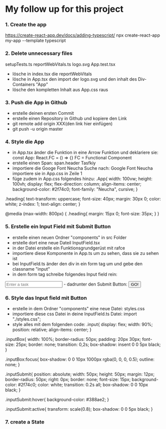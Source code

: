 # My follow up for this project

### 1. Create the app

https://create-react-app.dev/docs/adding-typescript/
npx create-react-app my-app --template typescript

### 2. Delete unnecessary files

setupTests.ts
reportWebVitals.ts
logo.svg
App.test.tsx

- lösche in index.tsx die reportWebVitals
- lösche in App.tsx den import der logo.svg und den inhalt des Div-Containers "App"
- lösche den kompletten Inhalt aus App.css raus

### 3. Push die App in Github

- erstelle deinen ersten Commit
- erstelle einen Repository in Github und kopiere den Link
- git remote add origin XXX(den link hier einfügen)
- git push -u origin master

### 4. Style die App

- in App.tsx änder die Funktion in eine Arrow Funktion und deklariere sie:
const App: React.FC = () => {}
FC = Functional Component
- erstelle einen Span: span.header
<span className="heading">Tasfkiy</span>
- importiere die Googe Font Neucha
Suche nach: Google Font Neucha
importiere sie in App.css in Zeile 1
- füge zudem in App.css folgendes hinzu:
.App{
    width: 100vw;
    height: 100vh;
    display: flex;
    flex-direction: column;
    align-items: center;
    background-color: #2f74c0;
    font-family: "Neucha", cursive;
}

.heading{
    text-transform: uppercase;
    font-size: 40px;
    margin: 30px 0;
    color: white;
    z-index: 1;
    text-align: center;
}

@media (max-width: 800px) {
    .heading{
        margin: 15px 0;
        font-size: 35px;
    }
}

### 5. Erstelle ein Input Field mit Submit Button

- erstelle einen neuen Ordner "components" in src Folder
- erstelle dort eine neue Dateil InputField.tsx
- in der Datei erstelle ein Funktionsgrundgerüst mit rafce
- importiere diese Komponente in App.ts um zu sehen, dass sie zu sehen ist
- bei InputField.ts änder den div in ein form tag um und gebe den classname "input"
- in dem form tag schreibe folgendes Input field rein:
<input type='input' placeholder='Enter a task' className='inputBox'/>
- dadrunter den Submit Button:
<button className='inputSubmit' type='submit'>GO!</button>

### 6. Style das Input field mit Button

- erstelle in dem Ordner "components" eine neue Datei: styles.css
- importiere diese css Datei in deine InputField.ts Datei: import "./styles.css";
- style alles mit dem folgenden code:
.input{
    display: flex;
    width: 90%;
    position: relative;
    align-items: center;
}

.inputBox{
    width: 100%;
    border-radius: 50px;
    padding: 20px 30px;
    font-size: 25px;
    border: none;
    transition: 0,2s;
    box-shadow: insent 0 0 5px black;
}

.inputBox:focus{
    box-shadow: 0 0 10px 1000px rgba(0, 0, 0, 0.5);
    outline: none;
}

.inputSubmit{
    position: absolute;
    width: 50px;
    height: 50px;
    margin: 12px;
    border-radius: 50px;
    right: 0px;
    border: none;
    font-size: 15px;
    background-color: #2f74c0;
    color: white;
    transition: 0.2s all;
    box-shadow: 0 0 10px black;
}

.inputSubmit:hover{
    background-color: #388ae2;
}

.inputSubmit:active{
    transform: scale(0.8);
    box-shadow: 0 0 5px black;
}

### 7. create a State